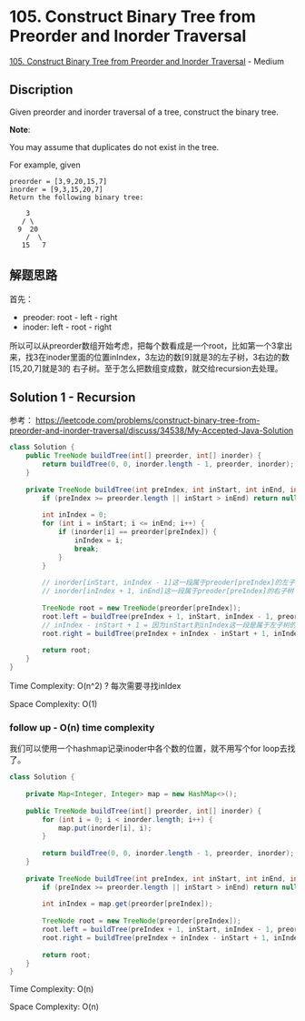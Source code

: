 # 105. Construct Binary Tree from Preorder and Inorder Traversal

[105. Construct Binary Tree from Preorder and Inorder Traversal](https://leetcode.com/problems/construct-binary-tree-from-preorder-and-inorder-traversal/) - Medium

## Discription
Given preorder and inorder traversal of a tree, construct the binary tree.

**Note**:

You may assume that duplicates do not exist in the tree.

For example, given

    preorder = [3,9,20,15,7]
    inorder = [9,3,15,20,7]
    Return the following binary tree:

        3
       / \
      9  20
        /  \
       15   7
    
## 解题思路
首先：
+ preoder: root - left - right
+ inoder:  left - root - right

所以可以从preorder数组开始考虑，把每个数看成是一个root，比如第一个3拿出来，找3在inoder里面的位置inIndex，3左边的数[9]就是3的左子树，3右边的数[15,20,7]就是3的
右子树。至于怎么把数组变成数，就交给recursion去处理。

## Solution 1 - Recursion
参考： https://leetcode.com/problems/construct-binary-tree-from-preorder-and-inorder-traversal/discuss/34538/My-Accepted-Java-Solution

```java
class Solution {
    public TreeNode buildTree(int[] preorder, int[] inorder) {
        return buildTree(0, 0, inorder.length - 1, preorder, inorder);
    }
    
    private TreeNode buildTree(int preIndex, int inStart, int inEnd, int[] preorder, int[] inorder ) {
        if (preIndex >= preorder.length || inStart > inEnd) return null;
        
        int inIndex = 0;
        for (int i = inStart; i <= inEnd; i++) {
            if (inorder[i] == preorder[preIndex]) {
                inIndex = i;
                break;
            }
        }
        
        // inorder[inStart, inIndex - 1]这一段属于preoder[preIndex]的左子树
        // inorder[inIndex + 1, inEnd]这一段属于preoder[preIndex]的右子树 
        
        TreeNode root = new TreeNode(preorder[preIndex]);
        root.left = buildTree(preIndex + 1, inStart, inIndex - 1, preorder, inorder);
        // inIndex - inStart + 1 = 因为inStart到inIndex这一段是属于左子树的
        root.right = buildTree(preIndex + inIndex - inStart + 1, inIndex + 1, inEnd, preorder, inorder);
        
        return root;
    }
}
```
Time Complexity: O(n^2) ? 每次需要寻找inIdex

Space Complexity: O(1)

### follow up - O(n) time complexity
我们可以使用一个hashmap记录inoder中各个数的位置，就不用写个for loop去找了。

```java
class Solution {
    
    private Map<Integer, Integer> map = new HashMap<>();
    
    public TreeNode buildTree(int[] preorder, int[] inorder) {
        for (int i = 0; i < inorder.length; i++) {
            map.put(inorder[i], i);
        }
        
        return buildTree(0, 0, inorder.length - 1, preorder, inorder);
    }
    
    private TreeNode buildTree(int preIndex, int inStart, int inEnd, int[] preorder, int[] inorder ) {
        if (preIndex >= preorder.length || inStart > inEnd) return null;
        
        int inIndex = map.get(preorder[preIndex]);
        
        TreeNode root = new TreeNode(preorder[preIndex]);
        root.left = buildTree(preIndex + 1, inStart, inIndex - 1, preorder, inorder);
        root.right = buildTree(preIndex + inIndex - inStart + 1, inIndex + 1, inEnd, preorder, inorder);
        
        return root;
    }
}
```
Time Complexity: O(n)

Space Complexity: O(n)



